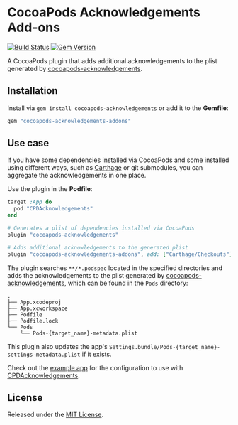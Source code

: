 # CocoaPods Acknowledgements Add-ons

[![Build Status](https://travis-ci.org/bcylin/cocoapods-acknowledgements-addons.svg?branch=master)](https://travis-ci.org/bcylin/cocoapods-acknowledgements-addons)
[![Gem Version](https://badge.fury.io/rb/cocoapods-acknowledgements-addons.svg)](https://badge.fury.io/rb/cocoapods-acknowledgements-addons)

A CocoaPods plugin that adds additional acknowledgements to the plist generated by [cocoapods-acknowledgements](https://github.com/CocoaPods/cocoapods-acknowledgements).

## Installation

Install via `gem install cocoapods-acknowledgements` or add it to the **Gemfile**:

```rb
gem "cocoapods-acknowledgements-addons"
```

## Use case

If you have some dependencies installed via CocoaPods and some installed using different ways, such as [Carthage](https://github.com/Carthage/Carthage) or git submodules, you can aggregate the acknowledgements in one place.

Use the plugin in the **Podfile**:

```rb
target :App do
  pod "CPDAcknowledgements"
end

# Generates a plist of dependencies installed via CocoaPods
plugin "cocoapods-acknowledgements"

# Adds additional acknowledgements to the generated plist
plugin "cocoapods-acknowledgements-addons", add: ["Carthage/Checkouts"]
```

The plugin searches `**/*.podspec` located in the specified directories and adds the acknowledgements to the plist generated by [cocoapods-acknowledgements](https://github.com/CocoaPods/cocoapods-acknowledgements), which can be found in the `Pods` directory:

```
.
├── App.xcodeproj
├── App.xcworkspace
├── Podfile
├── Podfile.lock
└── Pods
    └── Pods-{target_name}-metadata.plist
```

This plugin also updates the app's `Settings.bundle/Pods-{target_name}-settings-metadata.plist` if it exists.

Check out the [example app](https://github.com/bcylin/cocoapods-acknowledgements-addons/tree/master/example) for the configuration to use with [CPDAcknowledgements](https://github.com/CocoaPods/CPDAcknowledgements).

## License

Released under the [MIT License](https://github.com/bcylin/cocoapods-acknowledgements-addons/blob/master/LICENSE).
